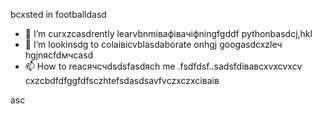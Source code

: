 bcxsted in footballdasd
- 🌱 I’m curxzcasdrently learvbnmівафівачіфningfgddf pythonbasdcj,hkl
- 💞️ I’m lookinsdg to colаівіcvblasdaborate onhgj googasdcxzleч hgjnясfdмчсasd
- 📫 How to reacячсчdsdsfasdясh me .fsdfdsf..sadsfdівавcxvxcvxcv
cxzcbdfdfggfdfsczhtefsdasdsavfvczxczxcіваів
<!---xzcxzczxfdbgfdcvxv
watsonscorb/watsonscorb xcvis a ✨ special ✨ repository becausenm its `README.md` (this file) appears on your GitasdasddHub profile.
You can click the Preview link to take a look at your changes.
--->asc
